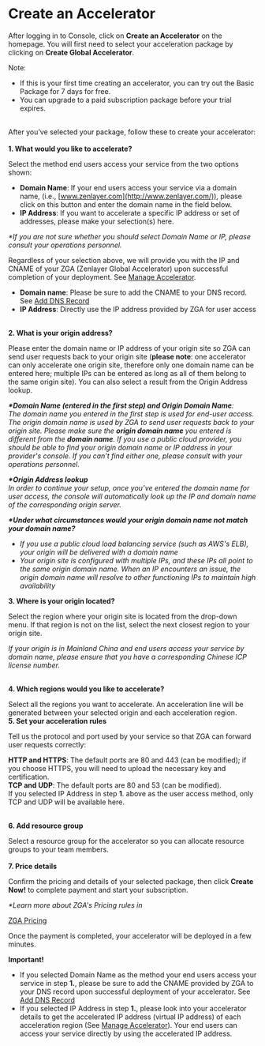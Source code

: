 # Create an Accelerator

After logging in to Console, click on **Create an Accelerator** on the homepage. You will first need to select your acceleration package by clicking on **Create Global Accelerator**.

Note:

* If this is your first time creating an accelerator, you can try out the Basic Package for 7 days for free.
* You can upgrade to a paid subscription package before your trial expires.

\
After you’ve selected your package, follow these to create your accelerator:\
&#x20;\
**1. What would you like to accelerate?**

Select the method end users access your service from the two options shown:

* **Domain Name**: If your end users access your service via a domain name, (i.e., [www.zenlayer.com](http://www.zenlayer.com/)), please click on this button and enter the domain name in the field below.
* **IP Address**: If you want to accelerate a specific IP address or set of addresses, please make your selection(s) here.&#x20;

_\*If you are not sure whether you should select Domain Name or IP, please consult your operations personnel._

Regardless of your selection above, we will provide you with the IP and CNAME of your ZGA (Zenlayer Global Accelerator) upon successful completion of your deployment. See [Manage Accelerator](manage-accelerators.md).

* **Domain name**: Please be sure to add the CNAME to your DNS record. See [Add DNS Record](add-dns-record.md)
* **IP Address**: Directly use the IP address provided by ZGA for user access

&#x20;\
**2. What is your origin address?**

Please enter the domain name or IP address of your origin site so ZGA can send user requests back to your origin site (**please note**: one accelerator can only accelerate one origin site, therefore only one domain name can be entered here; multiple IPs can be entered as long as all of them belong to the same origin site). You can also select a result from the Origin Address lookup.

_**\*Domain Name (entered in the first step) and Origin Domain Name**:_ \
_The domain name you entered in the first step is used for end-user access. The origin domain name is used by ZGA to send user requests back to your origin site. Please make sure the **origin domain name** you entered is different from the **domain name**. If you use a public cloud provider, you should be able to find your origin domain name or IP address in your provider's console. If you can’t find either one, please consult with your operations personnel._

_**\*Origin Address lookup**_\
_In order to continue your setup, once you’ve entered the domain name for user access, the console will automatically look up the IP and domain name of the corresponding origin server._

_**\*Under what circumstances would your origin domain name not match your domain name?**_

* _If you use a public cloud load balancing service (such as AWS's ELB), your origin will be delivered with a domain name_
* _Your origin site is configured with multiple IPs, and these IPs all point to the same origin domain name. When an IP encounters an issue, the origin domain name will resolve to other functioning IPs to maintain high availability_

**3. Where is your origin located?**

Select the region where your origin site is located from the drop-down menu. If that region is not on the list, select the next closest region to your origin site.

_If your origin is in Mainland China and end users access your service by domain name, please ensure that you have a corresponding Chinese ICP license number._

\
**4. Which regions would you like to accelerate?**

Select all the regions you want to accelerate. An acceleration line will be generated between your selected origin and each acceleration region.\
**5. Set your acceleration rules**

Tell us the protocol and port used by your service so that ZGA can forward user requests correctly:

**HTTP and HTTPS**: The default ports are 80 and 443 (can be modified); if you choose HTTPS, you will need to upload the necessary key and certification.\
**TCP and UDP**: The default ports are 80 and 53 (can be modified).\
If you selected IP Address in step **1**. above as the user access method, only TCP and UDP will be available here.

\
**6. Add resource group**

Select a resource group for the accelerator so you can allocate resource groups to your team members.  \
&#x20;\
**7. Price details**

Confirm the pricing and details of your selected package, then click **Create Now!** to complete payment and start your subscription.

_\*Learn more about ZGA's Pricing rules in_&#x20;

[ZGA Pricing](../../pricing/global-accelerator-pricing.md)

Once the payment is completed, your accelerator will be deployed in a few minutes.

**Important!**

* If you selected Domain Name as the method your end users access your service in step **1.**, please be sure to add the CNAME provided by ZGA to your DNS record upon successful deployment of your accelerator. See [Add DNS Record](add-dns-record.md)
* If you selected IP Address in step **1.**, please look into your accelerator details to get the accelerated IP address (virtual IP address) of each acceleration region (See [Manage Accelerator](manage-accelerators.md)). Your end users can access your service directly by using the accelerated IP address.
